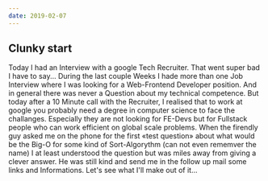 ```yaml
---
date: 2019-02-07
---
```



## Clunky start
Today I had an Interview with a google Tech Recruiter. That went super bad I have to say... During the last couple Weeks I hade more than one Job Interview where I was looking for a Web-Frontend Developer position. And in general there was never a Question about my technical competence. But today after a 10 Minute call with the Recruiter, I realised that to work at google you probably need a degree in computer science to face the challanges. Especially they are not looking for FE-Devs but for Fullstack people who can work efficient on global scale problems. 
When the firendly guy asked me on the phone for the first «test question» about what would be the Big-O for some kind of Sort-Algorythm (can not even rememver the name) I at least understood the question but was miles away from giving a clever answer. He was still kind and send me in the follow up mail some links and Informations. Let's see what I'll make out of it...
